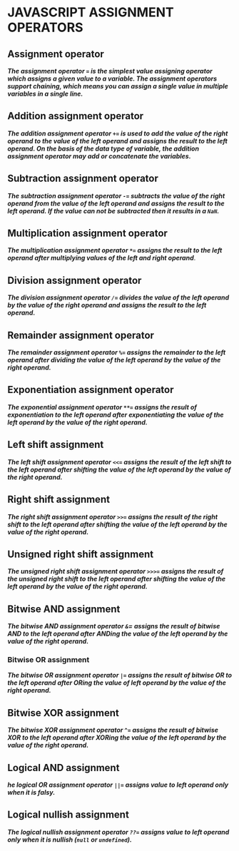 # JAVASCRIPT ASSIGNMENT OPERATORS

## Assignment operator
___The assignment operator `=` is the simplest value assigning operator which assigns a given value to a variable.  The assignment operators support chaining, which means you can assign a single value in multiple variables in a single line.___

## Addition assignment operator
___The addition assignment operator `+=` is used to add the value of the right operand to the value of the left operand and assigns the result to the left operand.
On the basis of the data type of variable, the addition assignment operator may add or concatenate the variables.___

## Subtraction assignment operator
___The subtraction assignment operator `-=` subtracts the value of the right operand from the value of the left operand and assigns the result to the left operand.
If the value can not be subtracted then it results in a `NaN`.___

## Multiplication assignment operator
___The multiplication assignment operator `*=` assigns the result to the left operand after multiplying values of the left and right operand___.

## Division assignment operator
___The division assignment operator `/=` divides the value of the left operand by the value of the right operand and assigns the result to the left operand.___

## Remainder assignment operator
___The remainder assignment operator `%=` assigns the remainder to the left operand after dividing the value of the left operand by the value of the right operand.___

## Exponentiation assignment operator
___The exponential assignment operator `**=` assigns the result of exponentiation to the left operand after exponentiating the value of the left operand by the value of the right operand.___

## Left shift assignment
___The left shift assignment operator `<<=` assigns the result of the left shift to the left operand after shifting the value of the left operand by the value of the right operand.___

## Right shift assignment
___The right shift assignment operator `>>=` assigns the result of the right shift to the left operand after shifting the value of the left operand by the value of the right operand.___

## Unsigned right shift assignment
___The unsigned right shift assignment operator `>>>=` assigns the result of the unsigned right shift to the left operand after shifting the value of the left operand by the value of the right operand.___

## Bitwise AND assignment
___The bitwise AND assignment operator `&`= assigns the result of bitwise AND to the left operand after ANDing the value of the left operand by the value of the right operand.___

### Bitwise OR assignment
___The bitwise OR assignment operator `|=` assigns the result of bitwise OR to the left operand after ORing the value of left operand by the value of the right operand.___

## Bitwise XOR assignment
___The bitwise XOR assignment operator `^=` assigns the result of bitwise XOR to the left operand after XORing the value of the left operand by the value of the right operand.___

## Logical AND assignment
___he logical OR assignment operator `||=` assigns value to left operand only when it is falsy.___

## Logical nullish assignment

___The logical nullish assignment operator `??=` assigns value to left operand only when it is nullish (`null` or `undefined`).___






